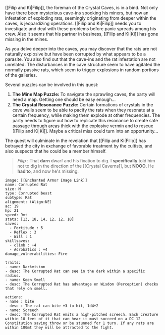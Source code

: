 
[[Filip and Ki|Filip]], the foreman of the Crystal Caves, is in a bind. Not only have there been mysterious cave-ins spooking his miners, but now an infestation of exploding rats, seemingly originating from deeper within the caves, is jeopardizing operations. [[Filip and Ki|Filip]] needs you to investigate and deal with these problems before panic spreads among his crew. Also it seems that his partner in business, [[Filip and Ki|Ki]] has gone missing in the mines. 

As you delve deeper into the caves, you may discover that the rats are not naturally explosive but have been corrupted by what appears to be a parasite. You also find out that the cave-ins and the rat infestation are not unrelated. The disturbances in the cave structure seem to have agitated the normally passive rats, which seem to trigger explosions in random portions of the galleries. 

Several puzzles can be involved in this quest:

1. **The Mine Map Puzzle:** To navigate the sprawling caves, the party will need a map. Getting one should be easy enough...
2. **The Crystal Resonance Puzzle:** Certain formations of crystals in the cave walls seem to be able to pacify the rats when they resonate at a certain frequency, while making them explode at other frequencies. The party needs to figure out how to replicate this resonance to create safe passage through areas thick with the explosive vermin and to rescue [[Filip and Ki|Ki]]. Maybe a critical miss could turn into an opportunity... 

The quest will culminate in the revelation that [[Filip and Ki|Filip]] has betrayed the city in exchange of favorable treatment by the cultists, and also suspects that he could be a member himself. 

>  *Filip* : That **darn** dwarf and his fixation to dig. I **specifically** told him not to dig in the direction of the [[Crystal Caverns]], but **NOOO**. He **had to**, and now he's missing. 

```statblock
image: [[Enchanted Armor Image Link]]
name: Corrupted Rat
size: M
type: Corrupted beast
subtype: Rat
alignment: (Align:NE)
ac: 19
hp: 21
speed: 9mt
stats: [13, 18, 14, 12, 12, 10]
saves:
  - Fortitude : 5
  - Reflex : 3
  - Will : 1
skillsaves:
  - climb : +4
  - Acrobatics : +4
damage_vulnerabilities: Fire 

traits:
- name: Darkvision
- desc: The Corrupted Rat can see in the dark within a specific radius.
- name: Keen Smell
- desc: The Corrupted Rat has advantage on Wisdom (Perception) checks that rely on smell.

actions:
- name : bite
- desc : The rat can bite +3 to hit, 1d4+2
- name: Screech
- desc: The Corrupted Rat emits a high-pitched screech. Each creature within 10 feet of it that can hear it must succeed on a DC 12 Constitution saving throw or be stunned for 1 turn. If any rats are within 100mt they will be attracted to the fight.

```
